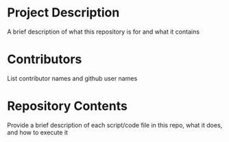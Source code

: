 # Project Description

A brief description of what this repository is for and what it contains

# Contributors

List contributor names and github user names

# Repository Contents

Provide a brief description of each script/code file in this repo, what it does, and how to execute it
